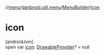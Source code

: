 //[menu](../../../index.md)/[danbroid.util.menu](../index.md)/[MenuBuilder](index.md)/[icon](icon.md)

# icon

[androidJvm]\
open var [icon](icon.md): [DrawableProvider](../index.md#-1166866407%2FClasslikes%2F1173194265)? = null
